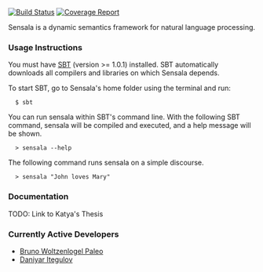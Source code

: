 [![Build Status](https://gitlab.com/aossie/Sensala/badges/develop/pipeline.svg)](https://gitlab.com/aossie/Sensala/commits/develop)
[![Coverage Report](https://gitlab.com/aossie/Sensala/badges/develop/coverage.svg)](https://gitlab.com/aossie/Sensala/commits/develop)


Sensala is a dynamic semantics framework for natural language processing. 

### Usage Instructions

You must have [SBT](http://www.scala-sbt.org/release/docs/Getting-Started/Setup.html) (version >= 1.0.1) installed. SBT automatically downloads all compilers and libraries on which Sensala depends.

To start SBT, go to Sensala's home folder using the terminal and run:

```
  $ sbt
```

You can run sensala within SBT's command line. With the following SBT command, sensala will be compiled and executed, and a help message will be shown.

```  
  > sensala --help
```

The following command runs sensala on a simple discourse.
  

```
  > sensala "John loves Mary"
```

### Documentation

TODO: Link to Katya's Thesis


### Currently Active Developers

 * [Bruno Woltzenlogel Paleo](https://github.com/Ceilican/)
 * [Daniyar Itegulov](https://github.com/itegulov/)



